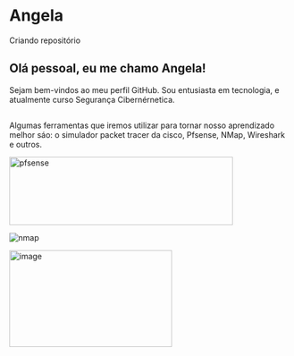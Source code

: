 # Angela
Criando repositório
## Olá pessoal, eu  me chamo Angela!
Sejam bem-vindos ao meu perfil GitHub.
Sou entusiasta em tecnologia, e atualmente curso Segurança Cibernérnetica.

##
Algumas ferramentas que iremos  utilizar para tornar nosso aprendizado melhor sáo: o simulador packet tracer da cisco, Pfsense, NMap, Wireshark e outros.

<img width="400" height="122" alt="pfsense" src="https://github.com/user-attachments/assets/70496762-fe77-49a0-8a96-1cfc2d2bcfc6" />




![nmap](https://github.com/user-attachments/assets/cd7d814b-01a8-4572-bcef-30ffeb951f72)


<img width="291" height="173" alt="image" src="https://github.com/user-attachments/assets/e306fb5a-0696-4035-ad22-36f4a6840c42" />


